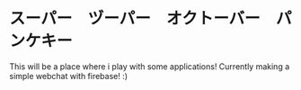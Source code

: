 # スーパー　ヅーパー　オクトーバー　パンケキー
This will be a place where i play with some applications! Currently making a simple webchat with firebase! :)
